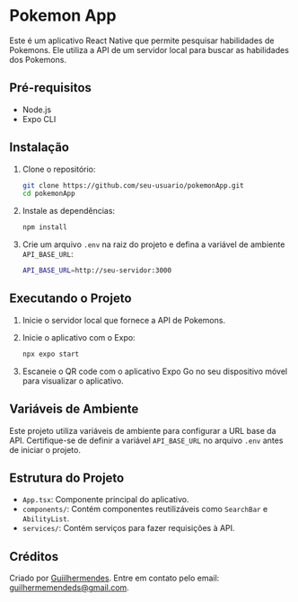 # Pokemon App

Este é um aplicativo React Native que permite pesquisar habilidades de Pokemons. Ele utiliza a API de um servidor local para buscar as habilidades dos Pokemons.

## Pré-requisitos

- Node.js
- Expo CLI

## Instalação

1. Clone o repositório:
    ```sh
    git clone https://github.com/seu-usuario/pokemonApp.git
    cd pokemonApp
    ```

2. Instale as dependências:
    ```sh
    npm install
    ```

3. Crie um arquivo `.env` na raiz do projeto e defina a variável de ambiente `API_BASE_URL`:
    ```sh
    API_BASE_URL=http://seu-servidor:3000
    ```

## Executando o Projeto

1. Inicie o servidor local que fornece a API de Pokemons.

2. Inicie o aplicativo com o Expo:
    ```sh
    npx expo start
    ```

3. Escaneie o QR code com o aplicativo Expo Go no seu dispositivo móvel para visualizar o aplicativo.

## Variáveis de Ambiente

Este projeto utiliza variáveis de ambiente para configurar a URL base da API. Certifique-se de definir a variável `API_BASE_URL` no arquivo `.env` antes de iniciar o projeto.

## Estrutura do Projeto

- `App.tsx`: Componente principal do aplicativo.
- `components/`: Contém componentes reutilizáveis como `SearchBar` e `AbilityList`.
- `services/`: Contém serviços para fazer requisições à API.

## Créditos

Criado por [Guiilhermendes](https://github.com/Guiilhermendes).
Entre em contato pelo email: guilhermemendeds@gmail.com.
